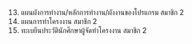 13.	แผนผังการทํางาน/หลักการทํางาน/ผังงานของโปรแกรม	สมาชิก 2
14.	แผนการทําโครงงาน	สมาชิก 2
15.	ทะเบยีนประวัตินักศึกษาผู้จัดทำโครงงาน	สมาชิก 2
